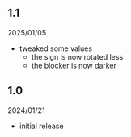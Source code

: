 
## 1.1
2025/01/05
* tweaked some values
  * the sign is now rotated less
  * the blocker is now darker

## 1.0
2024/01/21
* initial release
